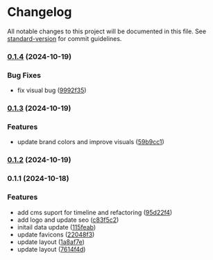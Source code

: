 # Changelog

All notable changes to this project will be documented in this file. See [standard-version](https://github.com/conventional-changelog/standard-version) for commit guidelines.

### [0.1.4](https://github.com/Liitle/personal-website/compare/v0.1.3...v0.1.4) (2024-10-19)


### Bug Fixes

* fix visual bug ([9992f35](https://github.com/Liitle/personal-website/commit/9992f35a147dbd538cf2a75fac73110d86d7aa06))

### [0.1.3](https://github.com/Liitle/personal-website/compare/v0.1.2...v0.1.3) (2024-10-19)


### Features

* update brand colors and improve visuals ([59b9cc1](https://github.com/Liitle/personal-website/commit/59b9cc1bac38ae8e7cec99b10889779aeeefb048))

### [0.1.2](https://github.com/Liitle/personal-website/compare/v0.1.1...v0.1.2) (2024-10-19)

### 0.1.1 (2024-10-18)


### Features

* add cms suport for timeline and refactoring ([95d22f4](https://github.com/Liitle/personal-website/commit/95d22f4de1681fde091480dda4aab16d726f282b))
* add logo and update seo ([c83f5c2](https://github.com/Liitle/personal-website/commit/c83f5c26b5cf09d07a7d8c35f5941d6827e806d8))
* initail data update ([115feab](https://github.com/Liitle/personal-website/commit/115feab89234342840ba95c5625fbfc2c4b740d6))
* update favicons ([22048f3](https://github.com/Liitle/personal-website/commit/22048f3d1ad4c4564065da5c8a80422acea8b142))
* update layout ([1a8af7e](https://github.com/Liitle/personal-website/commit/1a8af7eecb9a566079aa528a01900615c1bd437d))
* update layout ([7614f4d](https://github.com/Liitle/personal-website/commit/7614f4d7683c5563903f748001b390c8e2c2dc6b))
